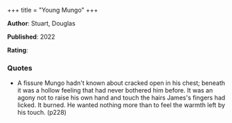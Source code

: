+++
title = "Young Mungo"
+++



**Author**: Stuart, Douglas

**Published**: 2022

**Rating**:



### Quotes



* A fissure Mungo hadn't known about cracked open in his chest; beneath it was a hollow feeling that had never bothered him before. It was an agony not to raise his own hand and touch the hairs James's fingers had licked. It burned. He wanted nothing more than to feel the warmth left by his touch. (p228)
